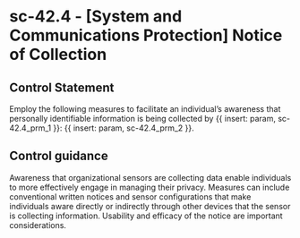 # sc-42.4 - \[System and Communications Protection\] Notice of Collection

## Control Statement

Employ the following measures to facilitate an individual’s awareness that personally identifiable information is being collected by {{ insert: param, sc-42.4_prm_1 }}: {{ insert: param, sc-42.4_prm_2 }}.

## Control guidance

Awareness that organizational sensors are collecting data enable individuals to more effectively engage in managing their privacy. Measures can include conventional written notices and sensor configurations that make individuals aware directly or indirectly through other devices that the sensor is collecting information. Usability and efficacy of the notice are important considerations.
